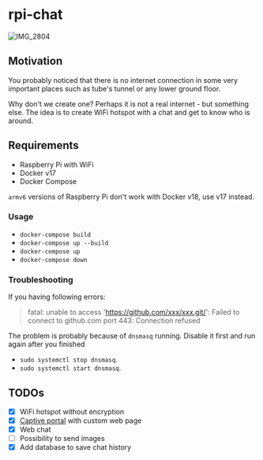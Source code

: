 # rpi-chat

![IMG_2804](https://user-images.githubusercontent.com/347098/60011424-ac6ff500-9671-11e9-9a2e-8c5273a1d860.PNG)

## Motivation
You probably noticed that there is no internet connection in some very important places such as tube's tunnel or any lower ground floor.

Why don't we create one? Perhaps it is not a real internet - but something else. The idea is to create WiFi hotspot with a chat and get to know who is around.

## Requirements
- Raspberry Pi with WiFi
- Docker v17
- Docker Compose

`armv6` versions of Raspberry Pi don't work with Docker v18, use v17 instead.

### Usage

- `docker-compose build`
- `docker-compose up --build`
- `docker-compose up`
- `docker-compose down`

### Troubleshooting

If you having following errors:

> fatal: unable to access 'https://github.com/xxx/xxx.git/': Failed to connect to github.com port 443: Connection refused

The problem is probably because of `dnsmasq` running. Disable it first and run again after you finished

- `sudo systemctl stop dnsmasq`.
- `sudo systemctl start dnsmasq`.

## TODOs
- [X] WiFi hotspot without encryption
- [X] [Captive portal](https://en.wikipedia.org/wiki/Captive_portal) with custom web page
- [X] Web chat
- [ ] Possibility to send images
- [X] Add database to save chat history
